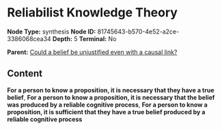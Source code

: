# Reliabilist Knowledge Theory

**Node Type:** synthesis
**Node ID:** 81745643-b570-4e52-a2ce-3386068cea34
**Depth:** 5
**Terminal:** No

**Parent:** [Could a belief be unjustified even with a causal link?](could-a-belief-be-unjustified-even-with-a-causal-link-antithesis-e56ecfae-e939-42a4-9543-a2db8705c016.md)

## Content

**For a person to know a proposition, it is necessary that they have a true belief**, **For a person to know a proposition, it is necessary that the belief was produced by a reliable cognitive process**, **For a person to know a proposition, it is sufficient that they have a true belief produced by a reliable cognitive process**
